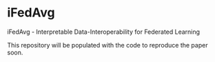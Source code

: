 # iFedAvg
iFedAvg -  Interpretable Data-Interoperability for Federated Learning

This repository will be populated with the code to reproduce the paper soon.
